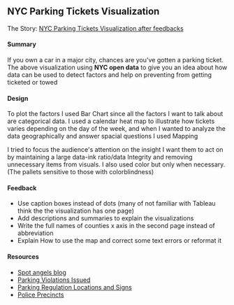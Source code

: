 ## NYC Parking Tickets Visualization

The Story: [NYC Parking Tickets Visualization after feedbacks](https://public.tableau.com/profile/anouar.zbaida#!/vizhome/NYCParkingTicketsVizF/V2)

#### Summary

If you own a car in a major city, chances are you've gotten a parking ticket. The above visualization using **NYC open data** to give you an idea about how data can be used to detect factors and help on preventing from getting ticketed or towed

#### Design

To plot the factors I used Bar Chart since all the factors I want to talk about are categorical data. I used a calendar heat map to illustrate how tickets varies depending on the day of the week, and when I wanted to analyze the data geographically and answer spacial questions I used Mapping

I tried to focus the audience's attention on the insight I want them to act on by maintaining a large data-ink ratio/data Integrity and removing unnecessary items from visuals. I also used color but only when necessary. (The pallets sensitive to those with colorblindness)

#### Feedback

- Use caption boxes instead of dots (many of not familiar with Tableau think the the visualization has one page)
- Add descriptions and summaries to explain the visualizations
- Write the full names of counties x axis in the second page instead of abbreviation
- Explain How to use the map and correct some text errors or reformat it

#### Resources

- [Spot angels blog](https://www.spotangels.com/blog/)
- [Parking Violations Issued](https://data.cityofnewyork.us/City-Government/Parking-Violations-Issued-Fiscal-Year-2018/pvqr-7yc4)
- [Parking Regulation Locations and Signs](https://data.cityofnewyork.us/Transportation/Parking-Regulation-Locations-and-Signs/xswq-wnv9)
- [Police Precincts](https://data.cityofnewyork.us/Public-Safety/Police-Precincts/78dh-3ptz)
